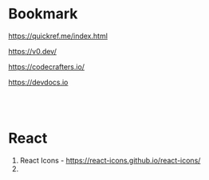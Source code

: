 # Bookmark


https://quickref.me/index.html

https://v0.dev/

https://codecrafters.io/

https://devdocs.io

<br><br>

# React 
1. React Icons - https://react-icons.github.io/react-icons/
2. 
